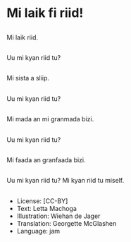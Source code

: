 # Mi laik fi riid!

##
Mi laik riid.

##
Uu mi kyan riid tu?

##
Mi sista a sliip.

##
Uu mi kyan riid tu?

##
Mi mada an mi granmada bizi.

##
Uu mi kyan riid tu?

##
Mi faada an granfaada bizi.

##
Uu mi kyan riid tu? Mi kyan riid tu miself.

##
* License: [CC-BY]
* Text: Letta Machoga
* Illustration: Wiehan de Jager
* Translation: Georgette McGlashen
* Language: jam
